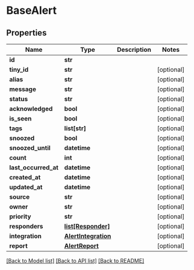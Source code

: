# BaseAlert

## Properties
Name | Type | Description | Notes
------------ | ------------- | ------------- | -------------
**id** | **str** |  | 
**tiny_id** | **str** |  | [optional] 
**alias** | **str** |  | [optional] 
**message** | **str** |  | [optional] 
**status** | **str** |  | [optional] 
**acknowledged** | **bool** |  | [optional] 
**is_seen** | **bool** |  | [optional] 
**tags** | **list[str]** |  | [optional] 
**snoozed** | **bool** |  | [optional] 
**snoozed_until** | **datetime** |  | [optional] 
**count** | **int** |  | [optional] 
**last_occurred_at** | **datetime** |  | [optional] 
**created_at** | **datetime** |  | [optional] 
**updated_at** | **datetime** |  | [optional] 
**source** | **str** |  | [optional] 
**owner** | **str** |  | [optional] 
**priority** | **str** |  | [optional] 
**responders** | [**list[Responder]**](Responder.md) |  | [optional] 
**integration** | [**AlertIntegration**](AlertIntegration.md) |  | [optional] 
**report** | [**AlertReport**](AlertReport.md) |  | [optional] 

[[Back to Model list]](../README.md#documentation-for-models) [[Back to API list]](../README.md#documentation-for-api-endpoints) [[Back to README]](../README.md)


